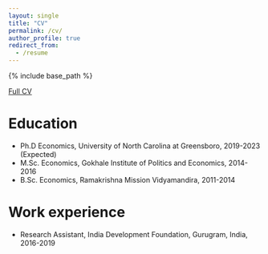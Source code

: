 ```yaml
---
layout: single
title: "CV"
permalink: /cv/
author_profile: true
redirect_from:
  - /resume
---
```


{% include base_path %}

[Full CV](https://satyaki4.github.io/files/satyaki_CV_UNCG.pdf)

Education
======
* Ph.D Economics, University of North Carolina at Greensboro, 2019-2023 (Expected)
* M.Sc. Economics, Gokhale Institute of Politics and Economics, 2014-2016
* B.Sc. Economics, Ramakrishna Mission Vidyamandira, 2011-2014

Work experience
======
*  Research Assistant, India Development Foundation, Gurugram, India, 2016-2019